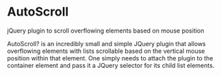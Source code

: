 AutoScroll
==========

jQuery plugin to scroll overflowing elements based on mouse position


AutoScroll? is an incredibly small and simple JQuery plugin that allows overflowing elements with lists scrollable based on the vertical mouse position within that element. One simply needs to attach the plugin to the container element and pass it a JQuery selector for its child list elements.
